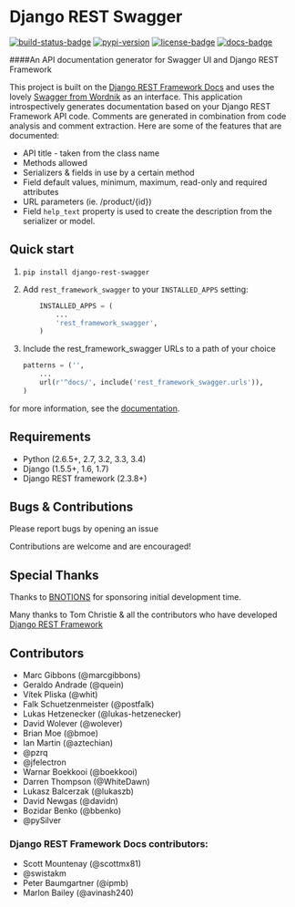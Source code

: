 # Django REST Swagger

[![build-status-badge]][build-status]
[![pypi-version]][pypi]
[![license-badge]][license]
[![docs-badge]][docs]

####An API documentation generator for Swagger UI and Django REST Framework

This project is built on the [Django REST Framework Docs](https://github.com/marcgibbons/django-rest-framework-docs) and uses the lovely [Swagger from Wordnik](http://swagger.io) as an interface. This application introspectively generates documentation based on your Django REST Framework API code. Comments are generated in combination from code analysis and comment extraction. Here are some of the features that are documented:

* API title - taken from the class name
* Methods allowed
* Serializers & fields in use by a certain method
* Field default values, minimum, maximum, read-only and required attributes
* URL parameters (ie. /product/{id})
* Field `help_text` property is used to create the description from the serializer or model.

## Quick start

1. ```pip install django-rest-swagger```

2. Add `rest_framework_swagger` to your `INSTALLED_APPS` setting:

    ```python
        INSTALLED_APPS = (
            ...
            'rest_framework_swagger',
        )
    ```

3. Include the rest_framework_swagger URLs to a path of your choice

    ```python
    patterns = ('',
        ...
        url(r'^docs/', include('rest_framework_swagger.urls')),
    )
    ```

for more information, see the [documentation][docs].

## Requirements
* Python (2.6.5+, 2.7, 3.2, 3.3, 3.4)
* Django (1.5.5+, 1.6, 1.7)
* Django REST framework (2.3.8+)

## Bugs & Contributions
Please report bugs by opening an issue

Contributions are welcome and are encouraged!

## Special Thanks
Thanks to [BNOTIONS](http://www.bnotions.com) for sponsoring initial development time.

Many thanks to Tom Christie & all the contributors who have developed [Django REST Framework](http://django-rest-framework.org/)

## Contributors
* Marc Gibbons (@marcgibbons)
* Geraldo Andrade (@quein)
* Vítek Pliska (@whit)
* Falk Schuetzenmeister (@postfalk)
* Lukas Hetzenecker (@lukas-hetzenecker)
* David Wolever (@wolever)
* Brian Moe (@bmoe)
* Ian Martin (@aztechian)
* @pzrq
* @jfelectron
* Warnar Boekkooi (@boekkooi)
* Darren Thompson (@WhiteDawn)
* Lukasz Balcerzak (@lukaszb)
* David Newgas (@davidn)
* Bozidar Benko (@bbenko)
* @pySilver


### Django REST Framework Docs contributors:

* Scott Mountenay (@scottmx81)
* @swistakm
* Peter Baumgartner (@ipmb)
* Marlon Bailey (@avinash240)


[build-status-badge]: https://travis-ci.org/marcgibbons/django-rest-swagger.svg?branch=master
[build-status]: https://travis-ci.org/marcgibbons/django-rest-swagger
[pypi-version]: https://pypip.in/version/django-rest-swagger/badge.svg
[pypi]: https://pypi.python.org/pypi/django-rest-swagger
[license-badge]: https://pypip.in/license/django-rest-swagger/badge.svg
[license]: https://pypi.python.org/pypi/django-rest-swagger/
[docs-badge]: https://readthedocs.org/projects/django-rest-swagger/badge/
[docs]: http://django-rest-swagger.readthedocs.org/
